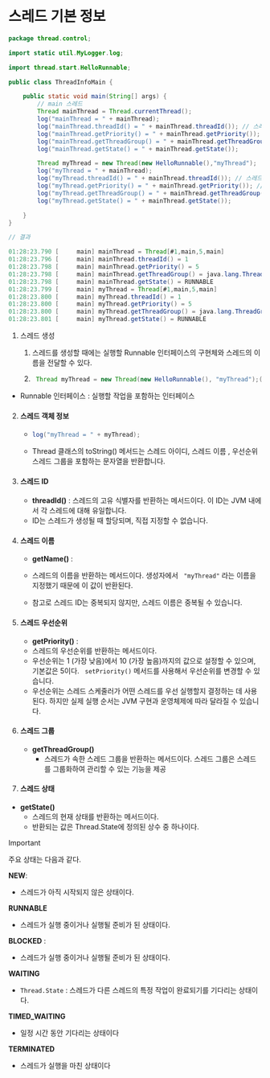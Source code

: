 # 스레드 기본 정보

```java
package thread.control;

import static util.MyLogger.log;

import thread.start.HelloRunnable;

public class ThreadInfoMain {

    public static void main(String[] args) {
        // main 스레드
        Thread mainThread = Thread.currentThread();
        log("mainThread = " + mainThread);
        log("mainThread.threadId() = " + mainThread.threadId()); // 스레드의 아이디 중복되지 않는다.
        log("mainThread.getPriority() = " + mainThread.getPriority()); // 우선순위 , 높을 수록 많이 실행되어진다.
        log("mainThread.getThreadGroup() = " + mainThread.getThreadGroup()); //
        log("mainThread.getState() = " + mainThread.getState());

        Thread myThread = new Thread(new HelloRunnable(),"myThread");
        log("myThread = " + mainThread);
        log("myThread.threadId() = " + mainThread.threadId()); // 스레드의 아이디 중복되지 않는다.
        log("myThread.getPriority() = " + mainThread.getPriority()); // 우선순위 , 높을 수록 많이 실행되어진다.
        log("myThread.getThreadGroup() = " + mainThread.getThreadGroup()); //
        log("myThread.getState() = " + mainThread.getState());

    }
}

// 결과

01:28:23.790 [     main] mainThread = Thread[#1,main,5,main]
01:28:23.796 [     main] mainThread.threadId() = 1
01:28:23.798 [     main] mainThread.getPriority() = 5
01:28:23.798 [     main] mainThread.getThreadGroup() = java.lang.ThreadGroup[name=main,maxpri=10]
01:28:23.798 [     main] mainThread.getState() = RUNNABLE
01:28:23.799 [     main] myThread = Thread[#1,main,5,main]
01:28:23.800 [     main] myThread.threadId() = 1
01:28:23.800 [     main] myThread.getPriority() = 5
01:28:23.800 [     main] myThread.getThreadGroup() = java.lang.ThreadGroup[name=main,maxpri=10]
01:28:23.801 [     main] myThread.getState() = RUNNABLE
```



1. 스레드 생성

   1. 스레드를 생성할 때에는 실행할 Runnable 인터페이스의 구현체와 스레드의 이름을 전달할 수 있다.

   2. ```java
       Thread myThread = new Thread(new HelloRunnable(), "myThread");(Runnable 구현체 , "스레드 이름 지정")
      ```

- Runnable 인터페이스 : 실행할 작업을 포함하는 인터페이스

  

2. #### 스레드 객체 정보

   - ```java
     log("myThread = " + myThread);
     ```

   - Thread 클래스의 toString() 메서드는 스레드 아이디, 스레드 이름 , 우선순위 스레드 그룹을 포함하는 문자열을 반환합니다.

3. #### 스레드 ID

   -  **threadId()** : 스레드의 고유 식별자를 반환하는 메서드이다. 이 ID는 JVM 내에서 각 스레드에 대해 유일합니다.
   -  ID는 스레드가 생성될 때 할당되며, 직접 지정할 수 없습니다.

4. #### 스레드 이름

   -  **getName()** : 
     - 스레드의 이름을 반환하는 메서드이다. 생성자에서 ` "myThread"` 라는 이름을 지정했기 때문에  이 값이 반환된다. 

   - 참고로 스레드 ID는 중복되지 않지만, 스레드 이름은 중복될 수 있습니다.

5. #### 스레드 우선순위

   -  **getPriority()** : 
     - 스레드의 우선순위를 반환하는 메서드이다. 
     - 우선순위는 1 (가장 낮음)에서 10 (가장 높음)까지의  값으로 설정할 수 있으며, 기본값은 5이다. ` setPriority()` 메서드를 사용해서 우선순위를 변경할 수 있습니다. 
   - 우선순위는 스레드 스케줄러가 어떤 스레드를 우선 실행할지 결정하는 데 사용된다. 하지만 실제 실행 순서는  JVM 구현과 운영체제에 따라 달라질 수 있습니다.



6. #### 스레드 그룹

   - **getThreadGroup()** 
     - 스레드가 속한 스레드 그룹을 반환하는 메서드이다. 스레드 그룹은 스레드를 그룹화하여  관리할 수 있는 기능을 제공

7. #### 스레드 상태

- **getState()**  
  - 스레드의 현재 상태를 반환하는 메서드이다. 
  - 반환되는 값은  Thread.State에 정의된 상수 중 하나이다. 



> [!IMPORTANT]
>
> 주요 상태는 다음과 같다. 
>
> **NEW**: 
>
> - 스레드가 아직 시작되지 않은 상태이다. 
>
> **RUNNABLE**
>
> - 스레드가 실행 중이거나 실행될 준비가 된 상태이다.
>
> **BLOCKED** : 
>
> - 스레드가 실행 중이거나 실행될 준비가 된 상태이다.   
>
> **WAITING**
>
> -  ` Thread.State ` : 스레드가 다른 스레드의 특정 작업이 완료되기를 기다리는 상태이다. 
>
> **TIMED_WAITING** 
>
> - 일정 시간 동안 기다리는 상태이다
>
> **TERMINATED** 
>
> - 스레드가 실행을 마친 상태이다











